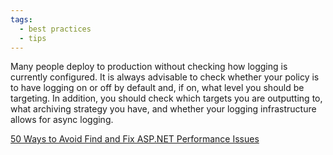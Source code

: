 ```yaml
---
tags:
  - best practices
  - tips
---
```


Many people deploy to production without checking how logging is currently configured. It is always advisable to check whether your policy is to have logging on or off by default and, if on, what level you should be targeting. In addition, you should check which targets you are outputting to, what archiving strategy you have, and whether your logging infrastructure allows for async logging.

[50 Ways to Avoid Find and Fix ASP.NET Performance Issues](https://www.red-gate.com/library/50-ways-to-avoid-find-and-fix-asp-net-performance-issues)